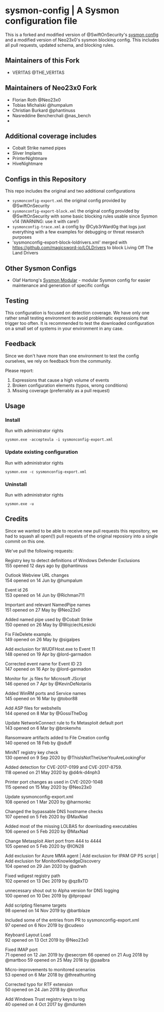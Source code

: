 # sysmon-config | A Sysmon configuration file

This is a forked and modified version of @SwiftOnSecurity's [sysmon config](https://github.com/SwiftOnSecurity/sysmon-config) and
a modified version of Neo23x0's sysmon blocking config. This includes all pull requests, updated schema, and blocking rules.


## Maintainers of this Fork
- VER1TAS @THE_VER1TAS

## Maintainers of Neo23x0 Fork
- Florian Roth @Neo23x0
- Tobias Michalski @humpalum
- Christian Burkard @phantinuss
- Nasreddine Bencherchali @nas_bench
- 

## Additional coverage includes

- Cobalt Strike named pipes
- Sliver Implants
- PrinterNightmare
- HiveNightmare

## Configs in this Repository

This repo includes the original and two additional configurations

- `sysmonconfig-export.xml` the original config provided by @SwiftOnSecurity
- `sysmonconfig-export-block.xml` the original config provided by @SwiftOnSecurity with some basic blocking rules usable since Sysmon v14 (WARNING: use it with care!)
- `sysmonconfig-trace.xml` a config by @Cyb3rWard0g that logs just everything with a few examples for debugging or threat research purposes
- 'sysmonconfig-export-block-loldrivers.xml' merged with https://github.com/magicsword-io/LOLDrivers to block Living Off The Land Drivers

## Other Sysmon Configs

- Olaf Hartong's [Sysmon Modular](https://github.com/olafhartong/sysmon-modular) - modular Sysmon config for easier maintenance and generation of specific configs

## Testing

This configuration is focused on detection coverage. We have only one rather small testing environment to avoid problematic expressions that trigger too often. It is recommended to test the downloaded configuration on a small set of systems in your environment in any case.

## Feedback

Since we don't have more than one environment to test the config ourselves, we rely on feedback from the community.

Please report:

1. Expressions that cause a high volume of events
2. Broken configuration elements (typos, wrong conditions)
3. Missing coverage (preferrably as a pull request)

## Usage

### Install

Run with administrator rights

```batch
sysmon.exe -accepteula -i sysmonconfig-export.xml
```

### Update existing configuration

Run with administrator rights

```batch
sysmon.exe -c sysmonconfig-export.xml
```

### Uninstall

Run with administrator rights

```batch
sysmon.exe -u
```

## Credits

Since we wanted to be able to receive new pull requests this repository, we had to squash all open(!) pull requests of the original reposiory into a single commit on this one.

We've pull the following requests:

Registry key to detect definitions of Windows Defender Exclusions\
155 opened 12 days ago by @phantinuss

Outlook Webview URL changes\
154 opened on 14 Jun by @humpalum

Event id 26\
153 opened on 14 Jun by @Richman711

Important and relevant NamedPipe names\
151 opened on 27 May by @Neo23x0

Added named pipe used by @Cobalt Strike\
150 opened on 26 May by @WojciechLesicki

Fix FileDelete example.\
149 opened on 26 May by @sigalpes

Add exclusion for WUDFHost.exe to Event 11\
148 opened on 19 Apr by @lord-garmadon

Corrected event name for Event ID 23\
147 opened on 16 Apr by @lord-garmadon

Monitor for .js files for Microsoft JScript\
146 opened on 7 Apr by @KevinDeNotariis

Added WinRM ports and Service names\
145 opened on 16 Mar by @tobor88

Add ASP files for webshells\
144 opened on 8 Mar by @GossiTheDog

Update NetworkConnect rule to fix Metasploit default port\
143 opened on 6 Mar by @brokenvhs

Ransomware artifacts added to File Creation config\
140 opened on 18 Feb by @sduff

MiniNT registry key check\
130 opened on 9 Sep 2020 by @ThisIsNotTheUserYouAreLookingFor

Added detection for CVE-2017-0199 and CVE-2017-8759.\
118 opened on 21 May 2020 by @d4rk-d4nph3

Printer port changes as used in CVE-2020-1048\
115 opened on 15 May 2020 by @Neo23x0

Update sysmonconfig-export.xml\
108 opened on 1 Mar 2020 by @harmonkc

Changed the bypassable DNS hostname checks\
107 opened on 5 Feb 2020 by @MaxNad

Added most of the missing LOLBAS for downloading executables\
106 opened on 5 Feb 2020 by @MaxNad

Change Metasploit Alert port from 444 to 4444\
105 opened on 5 Feb 2020 by @ION28

Add exclusion for Azure MMA agent | Add exclusion for IPAM GP PS script | Add exclusion for MonitorKnowledgeDiscovery\
104 opened on 29 Jan 2020 by @adrwh

Fixed wdigest registry path\
102 opened on 13 Dec 2019 by @qz8xTD

unnecessary shout out to Alpha version for DNS logging\
100 opened on 10 Dec 2019 by @itpropaul

Add scripting filename targets\
98 opened on 14 Nov 2019 by @bartblaze

Included some of the entries from PR to sysmonconfig-export.xml\
97 opened on 6 Nov 2019 by @cudeso

Keyboard Layout Load\
92 opened on 13 Oct 2019 by @Neo23x0

Fixed IMAP port\
71 opened on 12 Jan 2019 by @esecrpm
66 opened on 21 Aug 2018 by @martboo
59 opened on 25 May 2018 by @paalbra

Micro-improvements to monitored scenarios\
53 opened on 6 Mar 2018 by @threathunting

Corrected typo for RTF extension\
50 opened on 24 Jan 2018 by @kronflux

Add Windows Trust registry keys to log\
40 opened on 4 Oct 2017 by @mdunten
